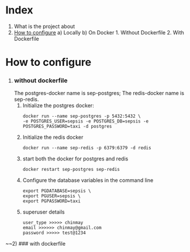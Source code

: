 # Index

1) What is the project about
2) [How to configure](https://github.com/Chinmay-395/Sepsis-Website/wiki)
    a) Locally
    b) On Docker
        1. Without Dockerfile
        2. With Dockerfile

# How to configure

1) ### without dockerfile
    The postgres-docker name is sep-postgres;
    The redis-docker name is sep-redis.
    1) Initialize the postgres docker:
        ```
        docker run --name sep-postgres -p 5432:5432 \
        -e POSTGRES_USER=sepsis -e POSTGRES_DB=sepsis -e POSTGRES_PASSWORD=taxi -d postgres
        ``` 
    2) Initialize the redis docker
        ```
        docker run --name sep-redis -p 6379:6379 -d redis
        ```
    3) start both the docker for postgres and redis
        ```
        docker restart sep-postgres sep-redis
        ```
    4) Configure the database variables in the command line
        ```
        export PGDATABASE=sepsis \
        export PGUSER=sepsis \
        export PGPASSWORD=taxi
        ```
    5) superuser details
        ```
        user_type >>>>> chinmay
        email >>>>>> chinmay@gmail.com
        password >>>>> test@1234
        ```
    
~~2) ### with dockerfile

